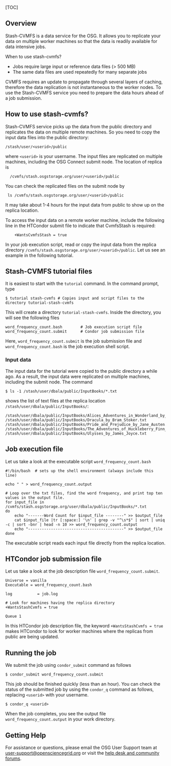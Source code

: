[title]: - "Moving data to a worker machine with Stash-CVMFS"
[TOC]
 
## Overview

Stash-CVMFS is a data service for the OSG. It allows you to replicate your data on 
multiple worker machines so that the data is readily available for data intensive jobs. 

When to use stash-cvmfs?

* Jobs require large input or reference data files (> 500 MB)
* The same data files are used repeatedly for many separate jobs

CVMFS requires an update to propagate through several layers of caching, therefore the data replication is not instantaneous to the worker nodes. To use the Stash-CVMFS service you need to prepare the data hours ahead of a job submission.  

## How to use stash-cvmfs?

Stash-CVMFS service picks up the data from the public directory and replicates the data on multiple remote 
machines. So you need to copy the input data files into the public directory: 

	/stash/user/<userid>/public 

where `<userid>` is your username.  The input files are replicated on multiple machines, including the OSG Connect submit node. The location of replica is 

      /cvmfs/stash.osgstorage.org/user/<userid>/public 

 You can check the replicated files on the submit node by

     ls /cvmfs/stash.osgstorage.org/user/<userid>/public 

It may take about 1-4 hours for the input data from public to show up on the replica location. 

To access the input data on a remote worker machine, include the following line in the HTCondor submit file to indicate that CvmfsStash is required:

        +WantsCvmfsStash = true

In your job execution script,  read or copy the input data from the replica 
directory `/cvmfs/stash.osgstorage.org/user/<userid>/public`.  Let us see an 
example in the following tutorial. 

## Stash-CVMFS tutorial files

It is easiest to start with the `tutorial` command. In the command prompt, type

    $ tutorial stash-cvmfs # Copies input and script files to the directory tutorial-stash-cvmfs
 
This will create a directory `tutorial-stash-cvmfs`. Inside the directory, you will see the following files

    word_frequency_count.bash        # Job execution script file
    word_frequency_count.submit      # Condor job submission file

Here, `word_frequency_count.submit` is the job submission file and `word_frequency_count.bash` is the job execution shell script. 

### Input data 

The input data for the tutorial were copied to the public directory a while ago. As a result, the input data were replicated
on multiple machines, including the submit node. The command

    $ ls -1 /stash/user/dbala/public/InputBooks/*.txt

shows the list of text files at the replica location `/stash/user/dbala/public/InputBooks/`:

    /stash/user/dbala/public/InputBooks/Alices_Adventures_in_Wonderland_by_Lewis_Carroll.txt
    /stash/user/dbala/public/InputBooks/Dracula_by_Bram_Stoker.txt
    /stash/user/dbala/public/InputBooks/Pride_and_Prejudice_by_Jane_Austen.txt
    /stash/user/dbala/public/InputBooks/The_Adventures_of_Huckleberry_Finn_by_Mark_Twain.txt
    /stash/user/dbala/public/InputBooks/Ulysses_by_James_Joyce.txt


## Job execution file

Let us take a look at the executable script `word_frequency_count.bash`

    #!/bin/bash  # sets up the shell environment (always include this line)

    echo " " > word_frequency_count.output  

    # Loop over the txt files, find the word frequency, and print top ten values in the output file. 
    for input_file in /cvmfs/stash.osgstorage.org/user/dbala/public/InputBooks/*.txt
    do
        echo "-------Word Count for $input_file --------" >> $output_file
        cat $input_file |tr [:space:] '\n' | grep -v "^\s*$" | sort | uniq -c | sort -bnr | head -n 10 >> word_frequency_count.output
        echo "------------------------------------------" >> $output_file
    done

The executable script reads each input file directly from the replica location. 

## HTCondor job submission file

Let us take a look at the job description file `word_frequency_count.submit`. 
   
    Universe = vanilla
    Executable = word_frequency_count.bash

    log           = job.log

    # Look for machines having the replica directory
    +WantsStashCvmfs = true

    Queue 1

In this  HTCondor job description file, the keyword `+WantsStashCvmfs = true`  makes HTCondor to look for worker 
machines where the replicas from public are being updated. 

## Running the job 

We submit the job using `condor_submit` command as follows

	$ condor_submit word_frequency_count.submit 

This job should be finished quickly (less than an hour). You can check the status of the submitted job by using the `condor_q` command as follows, replacing `<userid>` with your username.

	$ condor_q <userid>

When the job completes, you see the output file `word_frequency_count.output` in your work directory.

## Getting Help
For assistance or questions, please email the OSG User Support team  at [user-support@opensciencegrid.org](mailto:user-support@opensciencegrid.org) or visit the [help desk and community forums](http://support.opensciencegrid.org).
